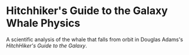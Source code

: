 # Hitchhiker's Guide to the Galaxy Whale Physics

A scientific analysis of the whale that falls from orbit in Douglas Adams's *HitchHiker's Guide to the Galaxy*.